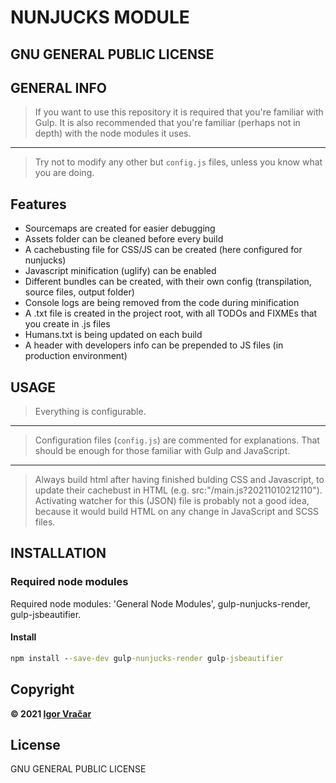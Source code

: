 # NUNJUCKS MODULE

## GNU GENERAL PUBLIC LICENSE

## GENERAL INFO

> If you want to use this repository it is required that you're familiar with Gulp.
> It is also recommended that you're familiar (perhaps not in depth) with the node modules it uses.

---

> Try not to modify any other but `config.js` files, unless you know what you are doing.

## Features

-  Sourcemaps are created for easier debugging
-  Assets folder can be cleaned before every build
-  A cachebusting file for CSS/JS can be created (here configured for nunjucks)
-  Javascript minification (uglify) can be enabled
-  Different bundles can be created, with their own config (transpilation, source files, output folder)
-  Console logs are being removed from the code during minification
-  A .txt file is created in the project root, with all TODOs and FIXMEs that you create in .js files
-  Humans.txt is being updated on each build
-  A header with developers info can be prepended to JS files (in production environment)

## USAGE

> Everything is configurable.

---

> Configuration files (`config.js`) are commented for explanations. That should be enough for those familiar with Gulp and JavaScript.

---

> Always build html after having finished bulding CSS and Javascript, to update their cachebust in HTML (e.g. src:"/main.js?20211010212110").
> Activating watcher for this (JSON) file is probably not a good idea, because it would build HTML on any change in JavaScript and SCSS files.

## INSTALLATION

### Required node modules

Required node modules: 'General Node Modules', gulp-nunjucks-render, gulp-jsbeautifier.

#### Install

```cmd
npm install --save-dev gulp-nunjucks-render gulp-jsbeautifier
```

## Copyright

**© 2021 [Igor Vračar](https://www.igorvracar.com)**

## License

GNU GENERAL PUBLIC LICENSE
